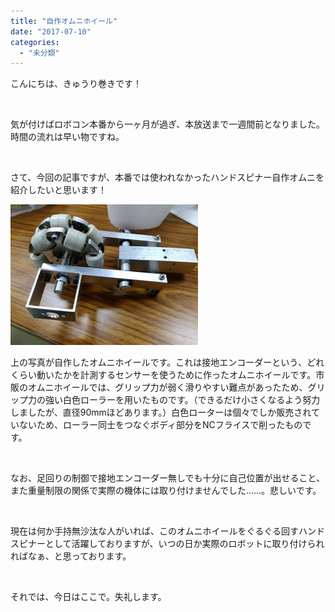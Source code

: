 ```yaml
---
title: "自作オムニホイール"
date: "2017-07-10"
categories: 
  - "未分類"
---
```


こんにちは、きゅうり巻きです！

 

気が付けばロボコン本番から一ヶ月が過ぎ、本放送まで一週間前となりました。時間の流れは早い物ですね。

 

さて、今回の記事ですが、本番では使われなかったハンドスピナー自作オムニを紹介したいと思います！

[![](images/0a25f847b389ed5e2b5fc73e8f302456-300x225.jpg)](http://www.fortefibre.net/blog/wp-content/uploads/2017/07/0a25f847b389ed5e2b5fc73e8f302456-e1499672457440.jpg)

上の写真が自作したオムニホイールです。これは接地エンコーダーという、どれくらい動いたかを計測するセンサーを使うために作ったオムニホイールです。市販のオムニホイールでは、グリップ力が弱く滑りやすい難点があったため、グリップ力の強い白色ローラーを用いたものです。（できるだけ小さくなるよう努力しましたが、直径90mmほどあります。）白色ローターは個々でしか販売されていないため、ローラー同士をつなぐボディ部分をNCフライスで削ったものです。

 

なお、足回りの制御で接地エンコーダー無しでも十分に自己位置が出せること、また重量制限の関係で実際の機体には取り付けませんでした……。悲しいです。

 

現在は何か手持無沙汰な人がいれば、このオムニホイールをぐるぐる回すハンドスピナーとして活躍しておりますが、いつの日か実際のロボットに取り付けられればなぁ、と思っております。

 

それでは、今日はここで。失礼します。
